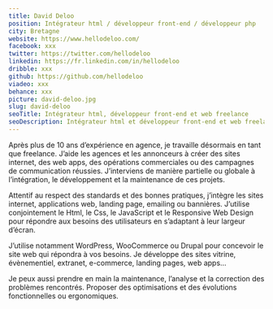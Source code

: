 ```yaml
---
title: David Deloo
position: Intégrateur html / développeur front-end / développeur php
city: Bretagne
website: https://www.hellodeloo.com/
facebook: xxx
twitter: https://twitter.com/hellodeloo
linkedin: https://fr.linkedin.com/in/hellodeloo
dribble: xxx
github: https://github.com/hellodeloo
viadeo: xxx
behance: xxx
picture: david-deloo.jpg
slug: david-deloo
seoTitle: Intégrateur html, développeur front-end et web freelance
seoDescription: Intégrateur html et développeur front-end et web freelance en Bretagne. Je travaille pour les agences, les annonceurs ou les particuliers.
---
```


Après plus de 10 ans d’expérience en agence, je travaille désormais en tant que freelance. J’aide les agences et les annonceurs à créer des sites internet, des web apps, des opérations commerciales ou des campagnes de communication réussies. J’interviens de manière partielle ou globale à l’intégration, le développement et la maintenance de ces projets.

Attentif au respect des standards et des bonnes pratiques, j’intègre les sites internet, applications web, landing page, emailing ou bannières. J’utilise conjointement le Html, le Css, le JavaScript et le Responsive Web Design pour répondre aux besoins des utilisateurs en s’adaptant à leur largeur d’écran.

J’utilise notamment WordPress, WooCommerce ou Drupal pour concevoir le site web qui répondra à vos besoins. Je développe des sites vitrine, évènementiel, extranet, e-commerce, landing pages, web apps…

Je peux aussi prendre en main la maintenance, l’analyse et la correction des problèmes rencontrés. Proposer des optimisations et des évolutions fonctionnelles ou ergonomiques.
